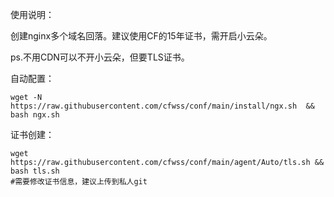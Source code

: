 使用说明：

创建nginx多个域名回落。建议使用CF的15年证书，需开启小云朵。

ps.不用CDN可以不开小云朵，但要TLS证书。

自动配置：
  
    wget -N https://raw.githubusercontent.com/cfwss/conf/main/install/ngx.sh  && bash ngx.sh


证书创建：

    wget https://raw.githubusercontent.com/cfwss/conf/main/agent/Auto/tls.sh && bash tls.sh
    #需要修改证书信息，建议上传到私人git
